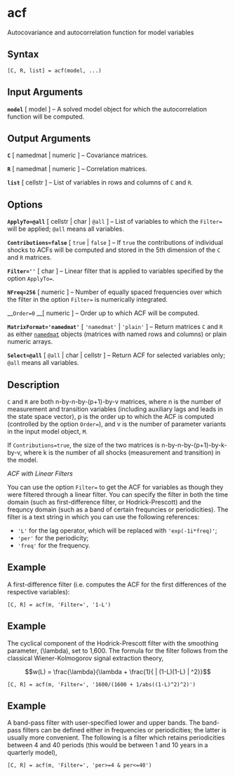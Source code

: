 # acf #
Autocovariance and autocorrelation function for model variables
 
## Syntax ##
 
    [C, R, list] = acf(model, ...)
 
 
## Input Arguments ##
 
__`model`__ [ model ] –
A solved model object for which the autocorrelation function will be
computed.
 
 
## Output Arguments ##
 
__`C`__ [ namedmat | numeric ] –
Covariance matrices.
 
__`R`__ [ namedmat | numeric ] –
Correlation matrices.
 
__`list`__ [ cellstr ] –
List of variables in rows and columns of `C` and `R`.
 
 
## Options ##
 
__`ApplyTo=@all`__ [ cellstr | char | `@all` ] –
List of variables to which the `Filter=` will be applied; `@all` means
all variables.
 
__`Contributions=false`__ [ `true` | `false` ] –
If `true` the contributions of individual shocks to ACFs will be computed
and stored in the 5th dimension of the `C` and `R` matrices.
 
__`Filter=''`__ [ char ] –
Linear filter that is applied to variables specified by the option
`ApplyTo=`.
 
__`NFreq=256`__ [ numeric ] –
Number of equally spaced frequencies over which the filter in the option
`Filter=` is numerically integrated.
 
__`Order=0` __[ numeric ] –
Order up to which ACF will be computed.
 
__`MatrixFormat='namedmat'`__ [ `'namedmat'` | `'plain'` ] –
Return matrices `C` and `R` as either [`namedmat`](NamedMat) objects
(matrices with named rows and columns) or plain numeric arrays.
 
__`Select=@all`__ [ `@all` | char | cellstr ] –
Return ACF for selected variables only; `@all` means all variables.
 
 
## Description ##
 
`C` and `R` are both n-by-n-by-(p+1)-by-v matrices, where n is the
number of measurement and transition variables (including auxiliary lags
and leads in the state space vector), p is the order up to which the ACF
is computed (controlled by the option `Order=`), and v is the number
of parameter variants in the input model object, `M`.

If `Contributions=true`, the size of the two matrices is
n-by-n-by-(p+1)-by-k-by-v, where k is the number of all shocks
(measurement and transition) in the model.
 
 
_ACF with Linear Filters_
 
You can use the option `Filter=` to get the ACF for variables as though
they were filtered through a linear filter. You can specify the filter in
both the time domain (such as first-difference filter, or
Hodrick-Prescott) and the frequncy domain (such as a band of certain
frequncies or periodicities). The filter is a text string in which you
can use the following references:
 
* `'L'` for the lag operator, which will be replaced with
`'exp(-1i*freq)'`;
* `'per'` for the periodicity;
* `'freq'` for the frequency.

 
## Example ##
 
A first-difference filter (i.e. computes the ACF for the first
differences of the respective variables):
 
    [C, R] = acf(m, 'Filter=', '1-L')
 
 
## Example ##
 
The cyclical component of the Hodrick-Prescott filter with the smoothing
parameter, \(\lambda\), set to 1,600. The formula for the filter follows
from the classical Wiener-Kolmogorov signal extraction theory, 
 
$$w(L) = \frac{\lambda}{\lambda + \frac{1}{ | (1-L)(1-L) | ^2}}$$
 
    [C, R] = acf(m, 'Filter=', '1600/(1600 + 1/abs((1-L)^2)^2)')
 
 
## Example ##
 
A band-pass filter with user-specified lower and upper bands. The
band-pass filters can be defined either in frequencies or periodicities;
the latter is usually more convenient. The following is a filter which
retains periodicities between 4 and 40 periods (this would be between 1
and 10 years in a quarterly model), 
 
    [C, R] = acf(m, 'Filter=', 'per>=4 & per<=40')
 

